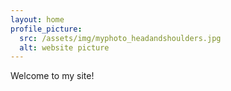 ```yaml
---
layout: home
profile_picture:
  src: /assets/img/myphoto_headandshoulders.jpg
  alt: website picture
---
```


<p>
  Welcome to my site!
</p>
